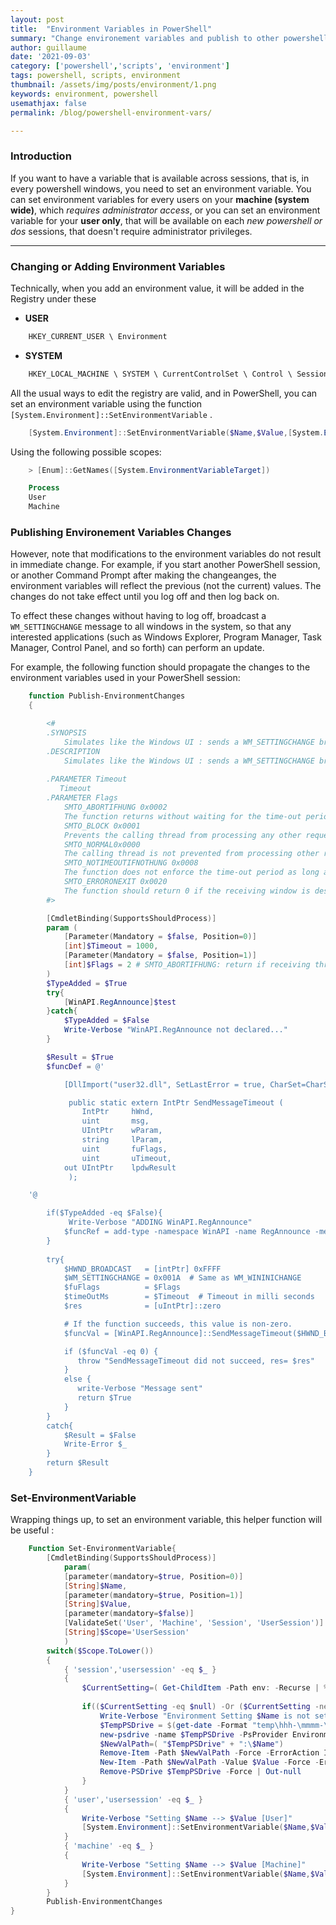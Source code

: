 ```yaml
---
layout: post
title:  "Environment Variables in PowerShell"
summary: "Change environement variables and publish to other powershell sessions"
author: guillaume
date: '2021-09-03'
category: ['powershell','scripts', 'environment']
tags: powershell, scripts, environment
thumbnail: /assets/img/posts/environment/1.png
keywords: environment, powershell
usemathjax: false
permalink: /blog/powershell-environment-vars/

---
```


### Introduction </h3>

If you want to have a variable that is available across sessions, that is, in every powershell windows, you need to set an environment variable.
You can set environment variables for every users on your **machine (system wide)**, which *requires administrator access*, or you can set an environment variable
for your **user only**, that will be available on each *new powershell or dos* sessions, that doesn't require administrator privileges.

---------------------------------------------------------------------------------------------------------

### Changing or Adding Environment Variables </h3>

Technically, when you add an environment value, it will be added in the Registry under these

- **USER**

```powershell
    HKEY_CURRENT_USER \ Environment
```

- **SYSTEM**

```powershell
    HKEY_LOCAL_MACHINE \ SYSTEM \ CurrentControlSet \ Control \ Session Manager \ Environment
```

All the usual ways to edit the registry are valid, and in PowerShell, you can set an environment variable using the function ```[System.Environment]::SetEnvironmentVariable``` .

```powershell
    [System.Environment]::SetEnvironmentVariable($Name,$Value,[System.EnvironmentVariableTarget]::User)
``` 

Using the following possible scopes:

```powershell
    > [Enum]::GetNames([System.EnvironmentVariableTarget])

    Process
    User
    Machine
```

### Publishing Environement Variables Changes </h3>

However, note that modifications to the environment variables do not result in immediate change. For example, if you start another PowerShell session, or another Command Prompt after making the changeanges, the environment variables will reflect the previous (not the current) values. The changes do not take effect until you log off and then log back on.

To effect these changes without having to log off, broadcast a ```WM_SETTINGCHANGE``` message to all windows in the system, so that any interested applications (such as Windows Explorer, Program Manager, Task Manager, Control Panel, and so forth) can perform an update.

For example, the following function should propagate the changes to the environment variables used in your PowerShell session:

```powershell
    function Publish-EnvironmentChanges
    {

        <#
        .SYNOPSIS
            Simulates like the Windows UI : sends a WM_SETTINGCHANGE broadcast to all Windows notifying them of the change to settings so they can refresh their config and you can do it too!
        .DESCRIPTION
            Simulates like the Windows UI : sends a WM_SETTINGCHANGE broadcast to all Windows notifying them of the change to settings so they can refresh their config and you can do it too!
            
        .PARAMETER Timeout 
           Timeout
        .PARAMETER Flags
            SMTO_ABORTIFHUNG 0x0002
            The function returns without waiting for the time-out period to elapse if the receiving thread appears to not respond or "hangs."
            SMTO_BLOCK 0x0001
            Prevents the calling thread from processing any other requests until the function returns.
            SMTO_NORMAL0x0000
            The calling thread is not prevented from processing other requests while waiting for the function to return.
            SMTO_NOTIMEOUTIFNOTHUNG 0x0008
            The function does not enforce the time-out period as long as the receiving thread is processing messages.
            SMTO_ERRORONEXIT 0x0020
            The function should return 0 if the receiving window is destroyed or its owning thread dies while the message is being processed.
        #>

        [CmdletBinding(SupportsShouldProcess)]
        param (
            [Parameter(Mandatory = $false, Position=0)]
            [int]$Timeout = 1000,
            [Parameter(Mandatory = $false, Position=1)]
            [int]$Flags = 2 # SMTO_ABORTIFHUNG: return if receiving thread does not respond (hangs)
        )
        $TypeAdded = $True
        try{
            [WinAPI.RegAnnounce]$test
        }catch{
            $TypeAdded = $False
            Write-Verbose "WinAPI.RegAnnounce not declared..."
        }

        $Result = $True
        $funcDef = @'

            [DllImport("user32.dll", SetLastError = true, CharSet=CharSet.Auto)]

             public static extern IntPtr SendMessageTimeout (
                IntPtr     hWnd,
                uint       msg,
                UIntPtr    wParam,
                string     lParam,
                uint       fuFlags,
                uint       uTimeout,
            out UIntPtr    lpdwResult
             );

    '@

        if($TypeAdded -eq $False){
             Write-Verbose "ADDING WinAPI.RegAnnounce"
            $funcRef = add-type -namespace WinAPI -name RegAnnounce -memberDefinition $funcDef
        }
        
        try{
            $HWND_BROADCAST   = [intPtr] 0xFFFF
            $WM_SETTINGCHANGE = 0x001A  # Same as WM_WININICHANGE
            $fuFlags          = $Flags  
            $timeOutMs        = $Timeout  # Timeout in milli seconds
            $res              = [uIntPtr]::zero

            # If the function succeeds, this value is non-zero.
            $funcVal = [WinAPI.RegAnnounce]::SendMessageTimeout($HWND_BROADCAST, $WM_SETTINGCHANGE, [UIntPtr]::zero, "Environment", $fuFlags, $timeOutMs, [ref] $res);

            if ($funcVal -eq 0) {
               throw "SendMessageTimeout did not succeed, res= $res"
            }
            else {
               write-Verbose "Message sent"
               return $True
            }
        }
        catch{
            $Result = $False
            Write-Error $_
        }
        return $Result
    }
```

### Set-EnvironmentVariable </h3>


Wrapping things up, to set an environment variable, this helper function will be useful :


```powershell
    Function Set-EnvironmentVariable{
        [CmdletBinding(SupportsShouldProcess)]
            param(
            [parameter(mandatory=$true, Position=0)]
            [String]$Name,
            [parameter(mandatory=$true, Position=1)]
            [String]$Value,
            [parameter(mandatory=$false)]
            [ValidateSet('User', 'Machine', 'Session', 'UserSession')]
            [String]$Scope='UserSession'
            )
        switch($Scope.ToLower())
        {
            { 'session','usersession' -eq $_ } 
            { 
                $CurrentSetting=( Get-ChildItem -Path env: -Recurse | % -process { if($_.Name -eq $Name) {$_.Value} })
             
                if(($CurrentSetting -eq $null) -Or ($CurrentSetting -ne $null -And $CurrentSetting.Value -ne $Value)){
                    Write-Verbose "Environment Setting $Name is not set or has a different value, changing to $Value"
                    $TempPSDrive = $(get-date -Format "temp\hhh-\mmmm-\sss")
                    new-psdrive -name $TempPSDrive -PsProvider Environment -Root env:| Out-null
                    $NewValPath=( "$TempPSDrive" + ":\$Name")
                    Remove-Item -Path $NewValPath -Force -ErrorAction Ignore | Out-null
                    New-Item -Path $NewValPath -Value $Value -Force -ErrorAction Ignore | Out-null
                    Remove-PSDrive $TempPSDrive -Force | Out-null
                }
            }
            { 'user','usersession' -eq $_ } 
            { 
                Write-Verbose "Setting $Name --> $Value [User]"
                [System.Environment]::SetEnvironmentVariable($Name,$Value,[System.EnvironmentVariableTarget]::User)
            }
            { 'machine' -eq $_ }
            {  
                Write-Verbose "Setting $Name --> $Value [Machine]"
                [System.Environment]::SetEnvironmentVariable($Name,$Value,[System.EnvironmentVariableTarget]::Machine)
            }
        }
        Publish-EnvironmentChanges
}


```